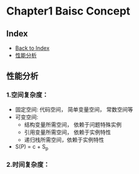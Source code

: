 # Chapter1 Baisc Concept

## Index
- [Back to Index](README.md)
- [性能分析](#性能分析)

## 性能分析
### 1.空间复杂度：
* 固定空间: 代码空间， 简单变量空间， 常数空间等
* 可变空间:
  * 结构变量所需空间， 依赖于问题特殊实例
  * 引用变量所需空间， 依赖于实例特性
  * 递归栈所需空间，依赖于实例特性
* S(P) = c + S<sub>p</sub>

### 2.时间复杂度：